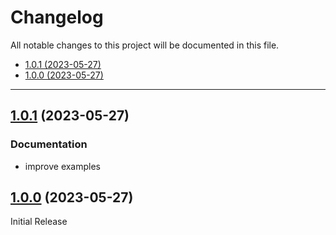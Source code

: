 # Changelog

All notable changes to this project will be documented in this file.

- [1.0.1 (2023-05-27)](#101-2023-05-27)
- [1.0.0 (2023-05-27)](#100-2023-05-27)

---

<a name="1.0.1"></a>
## [1.0.1](https://github.com/aisbergg/go-bruh/compare/v1.0.0...v1.0.1) (2023-05-27)

### Documentation

- improve examples


<a name="1.0.0"></a>
## [1.0.0]() (2023-05-27)

Initial Release
